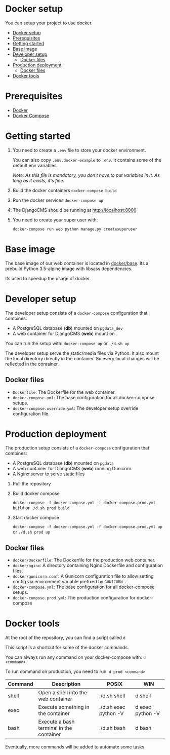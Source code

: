 # Docker setup

You can setup your project to use docker.

- [Docker setup](#docker-setup)
- [Prerequisites](#prerequisites)
- [Getting started](#getting-started)
- [Base image](#base-image)
- [Developer setup](#developer-setup)
  - [Docker files](#docker-files)
- [Production deployment](#production-deployment)
  - [Docker files](#docker-files-1)
- [Docker tools](#docker-tools)


# Prerequisites

- [Docker](https://www.docker.com/)
- [Docker Compose](https://docs.docker.com/compose/)

# Getting started

1. You need to create a `.env` file to store your docker environment.
    
    You can also copy `.env.docker-example` to `.env`. It contains some of the default env variables.
    
    *Note: As this file is mandatory, you don't have to put variables in it. As long as it exists, it's fine.*
2. Build the docker containers `docker-compose build`
3. Run the docker services `docker-compose up`
4. The DjangoCMS should be running at [http://localhost:8000](localhost:8000)
5. You need to create your super user with:

    `docker-compose run web python manage.py createsuperuser`
   
# Base image

The base image of our web container is located in [docker/base](docker/base).
Its a prebuild Python 3.5-alpine image with libsass dependencies.

Its used to speedup the usage of docker.
 
# Developer setup

The developer setup consists of a `docker-compose` configuration that combines:

- A PostgreSQL database (**db**) mounted on `pgdata_dev`
- A web container for DjangoCMS (**web**) mount on `.`

You can run the setup with: `docker-compose up` or `./d.sh up`

The developer setup serve the static/media files via Python. It also mount the 
local directory directly in the container. So every local changes will be reflected in the container.

## Docker files

- `Dockerfile`: The Dockerfile for the web container.
- `docker-compose.yml`: The base configuration for all docker-compose setups.
- `docker-compose.override.yml`: The developer setup override configuration file.


# Production deployment

The production setup consists of a `docker-compose` configuration that combines:

- A PostgreSQL database (**db**) mounted on `pgdata`
- A web container for DjangoCMS (**web**) running Gunicorn.
- A Nginx server to serve static files


1. Pull the repository
2. Build docker compose 
    
    `docker-compose -f docker-compose.yml -f docker-compose.prod.yml build` or `./d.sh prod build`
3. Start docker compose 

    `docker-compose -f docker-compose.yml -f docker-compose.prod.yml up` or `./d.sh prod up`

## Docker files

- `docker/Dockerfile`: The Dockerfile for the production web container.
- `docker/nginx`: A directory containing Nginx Dockerfile and configuration files.
- `docker/gunicorn.conf`: A Gunicorn configuration file to allow setting config 
via environment variable prefixed by `GUNICORN_`.
- `docker-compose.yml`: The base configuration for all docker-compose setups.
- `docker-compose.prod.yml`: The production configuration for docker-compose

    
# Docker tools

At the root of the repository, you can find a script called `d` 

This script is a shortcut for some of the docker commands.

You can always run any command on your docker-compose with: `d <command>`

To run command on production, you need to run: `d prod <command>`

| Command | Description                         | POSIX              | WIN              |
|---------|-------------------------------------|--------------------|------------------|
| shell   | Open a shell into the web container | ./d.sh shell          | d shell          |
| exec    | Execute something in the container  | ./d.sh exec python -V | d exec python -V |
| bash    | Execute a bash terminal in the container | ./d.sh bash | d bash | 
Eventually, more commands will be added to automate some tasks.
    